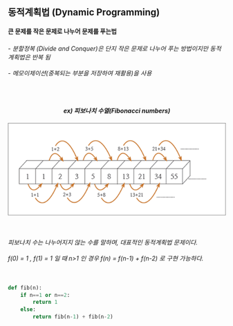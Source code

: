 <h2> 동적계획법 (Dynamic Programming)</h2>
<h4> 큰 문제를 작은 문제로 나누어 문제를 푸는법</h4>
<h6> - 분할정복 (Divide and Conquer)은 단지 작은 문제로 나누어 푸는 방법이지만 동적계획법은 반복 됨
<br><br> - 메모이제이션(중복되는 부분을 저장하여 재활용)을 사용</64>  

<br><br>
  
<div align="center">
<h4>ex) 피보나치 수열(Fibonacci numbers)</h4>   
<img src="https://github.com/kimTH65/cs/blob/main/img/fibonacci.png">
</div>
<br>
<h6>피보나치 수는 나누어지지 않는 수를 말하며, 대표적인 동적계획법 문제이다.<br><br>
f(0) = 1 , f(1) = 1 일 때 n>1 인 경우 f(n) = f(n-1) + f(n-2) 로 구현 가능하다.
</h6>  

```python

def fib(n):
    if n==1 or n==2:
        return 1
    else:
        return fib(n-1) + fib(n-2)


```
